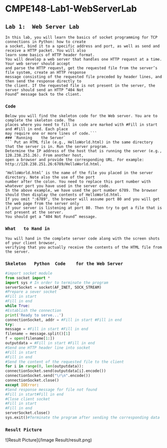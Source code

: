 # CMPE148-Lab1-WebServerLab
## `Lab 1:	Web	Server Lab`
``` 
In this lab, you will learn the basics of socket programming for TCP connections in Python: how to create
a socket, bind it to a specific address and port, as well as send and receive a HTTP packet. You will also
learn some basics of HTTP header format.
You will develop a web server that handles one HTTP request at a time. Your web server should accept
and parse the HTTP request, get the requested file from the server’s file system, create an HTTP response
message consisting of the requested file preceded by header lines, and then send the response directly to
the client. If the requested file is not present in the server, the server should send an HTTP “404 Not
Found” message back to the client.
```
### `Code`
``` 
Below you will find the skeleton code for the Web server. You are to complete the skeleton code. The
places where you need to fill in code are marked with #Fill in start and #Fill in end. Each place
may require one or more lines of code.```
### `Running	the	Server`
``` Put an HTML file (e.g., HelloWorld.html) in the same directory that the server is in. Run the server program. 
Determine the IP address of the host that is running the server (e.g., 128.238.251.26). From another host, 
open a browser and provide the corresponding URL. For example: http://128.238.251.26:6789/HelloWorld.html. 

‘HelloWorld.html’ is the name of the file you placed in the server directory. Note also the use of the port 
number after the colon. You need to replace this port number with whatever port you have used in the server code. 
In the above example, we have used the port number 6789. The browser should then display the contents of HelloWorld.html.
If you omit ":6789", the browser will assume port 80 and you will get the web page from the server only 
if your server is listening at port 80. Then try to get a file that is not present at the server. 
You should get a “404 Not Found” message.
```
### `What	to Hand	in`
```
You will hand in the complete server code along with the screen shots of your client browser,
verifying that you actually receive the contents of the HTML file from the server.
```
### `Skeleton	Python	Code	for	the	Web	Server`
```python 
#import socket module
from socket import *
import sys # In order to terminate the program
serverSocket = socket(AF_INET, SOCK_STREAM)
#Prepare a sever socket
#Fill in start
#Fill in end
while True:
#Establish the connection
print('Ready to serve...')
connectionSocket, addr = #Fill in start #Fill in end
try:
message = #Fill in start #Fill in end
filename = message.split()[1]
f = open(filename[1:])
outputdata = #Fill in start #Fill in end
#Send one HTTP header line into socket
#Fill in start
#Fill in end
#Send the content of the requested file to the client
for i in range(0, len(outputdata)):
connectionSocket.send(outputdata[i].encode())
connectionSocket.send("\r\n".encode())
connectionSocket.close()
except IOError:
#Send response message for file not found
#Fill in start#Fill in end
#Close client socket
#Fill in start
#Fill in end
serverSocket.close()
sys.exit()#Terminate the program after sending the corresponding data
```
### `Result Picture`
![Result Picture](/Image Result/result.png)

